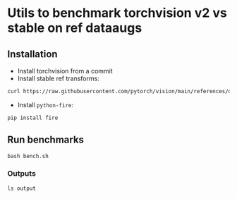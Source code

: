 # Utils to benchmark torchvision v2 vs stable on ref dataaugs

## Installation

- Install torchvision from a commit
- Install stable ref transforms:
```bash
curl https://raw.githubusercontent.com/pytorch/vision/main/references/detection/transforms.py -o det_transforms.py
```
- Install `python-fire`:
```bash
pip install fire
```

## Run benchmarks

```
bash bench.sh
```

### Outputs

```
ls output
```

